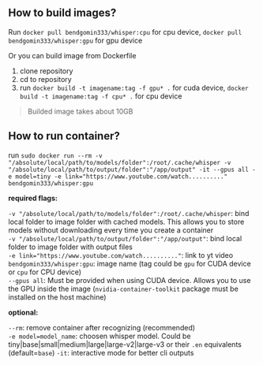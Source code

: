 ## How to build images?
Run `docker pull bendgomin333/whisper:cpu` for cpu device, `docker pull bendgomin333/whisper:gpu` for gpu device

Or you can build image from Dockerfile
1. clone repository
2. cd to repository
3. run `docker build -t imagename:tag -f gpu* .` for cuda device, `docker build -t imagename:tag -f cpu* .` for cpu device

> Builded image takes about 10GB

## How to run container?
run `sudo docker run --rm -v "/absolute/local/path/to/models/folder":/root/.cache/whisper -v "/absolute/local/path/to/output/folder":"/app/output" -it --gpus all -e model=tiny -e link="https://www.youtube.com/watch.........." bendgomin333/whisper:gpu`<br />

**required flags:**

`-v "/absolute/local/path/to/models/folder":/root/.cache/whisper`: bind local folder to image folder with cached models. This allows you to store models without downloading every time you create a container<br />
`-v "/absolute/local/path/to/output/folder":"/app/output"`: bind local folder to image folder with output files<br />
`-e link="https://www.youtube.com/watch.........."`: link to yt video<br />
`bendgomin333/whisper:gpu`: image name (tag could be `gpu` for CUDA device or `cpu` for CPU device)<br />
`--gpus all`: Must be provided when using CUDA device. Allows you to use the GPU inside the image (`nvidia-container-toolkit` package must be installed on the host machine)<br />

**optional:**

`--rm`: remove container after recognizing (recommended)<br />
`-e model=model_name`: choosen whisper model. Could be tiny|base|small|medium|large|large-v2|large-v3 or their `.en` equivalents (default=`base`)
`-it`: interactive mode for better cli outputs<br />
